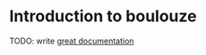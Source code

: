# Introduction to boulouze

TODO: write [great documentation](http://jacobian.org/writing/what-to-write/)
